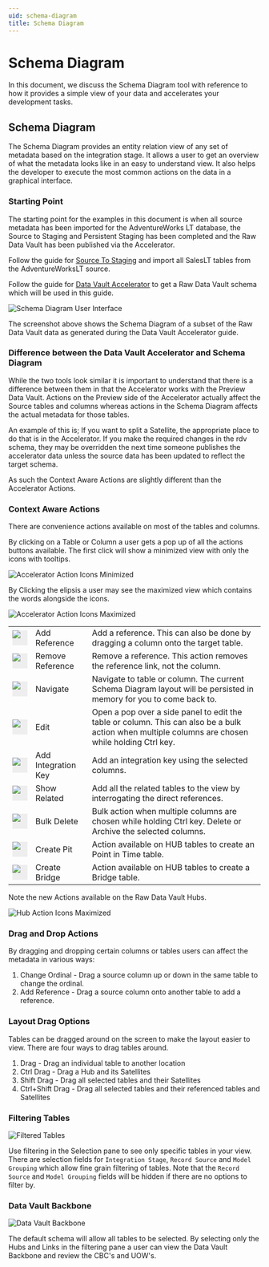 ```yaml
---
uid: schema-diagram
title: Schema Diagram
---
```

# Schema Diagram

In this document, we discuss the Schema Diagram tool with reference to how it provides a simple view of your data and accelerates your development tasks.

## Schema Diagram

The Schema Diagram provides an entity relation view of any set of metadata based on the integration stage. It allows a user to get an overview of what the metadata looks like in an easy to understand view. It also helps the developer to execute the most common actions on the data in a graphical interface.

### Starting Point

The starting point for the examples in this document is when all source metadata has been imported for the AdventureWorks LT database, the Source to Staging and Persistent Staging has been completed and the Raw Data Vault has been published via the Accelerator.

[//]: # (TODO: Link to UPDATED Source To Staging document)

Follow the guide for [Source To Staging](source-to-staging-templates.md) and import all SalesLT tables from the AdventureWorksLT source.

Follow the guide for [Data Vault Accelerator](accelerator.md) to get a Raw Data Vault schema which will be used in this guide.

![Schema Diagram User Interface](../metadata-editors/images/bimlflex-app-schema-diagram-full-ui.png "Schema Diagram User Interface")

The screenshot above shows the Schema Diagram of a subset of the Raw Data Vault data as generated during the Data Vault Accelerator guide.

### Difference between the Data Vault Accelerator and Schema Diagram

While the two tools look similar it is important to understand that there is a difference between them in that the Accelerator works with the Preview Data Vault. Actions on the Preview side of the Accelerator actually affect the Source tables and columns whereas actions in the Schema Diagram affects the actual metadata for those tables.

An example of this is; If you want to split a Satellite, the appropriate place to do that is in the Accelerator. If you make the required changes in the rdv schema, they may be overridden the next time someone publishes the accelerator data unless the source data has been updated to reflect the target schema.

As such the Context Aware Actions are slightly different than the Accelerator Actions.

### Context Aware Actions

There are convenience actions available on most of the tables and columns.

By clicking on a Table or Column a user gets a pop up of all the actions buttons available. The first click will show a minimized view with only the icons with tooltips.

![Accelerator Action Icons Minimized](../metadata-editors/images/bimlflex-app-accelerator-actions-minimized.png "Accelerator Action Icons Maximized")

By Clicking the elipsis a user may see the maximized view which contains the words alongside the icons.

![Accelerator Action Icons Maximized](../metadata-editors/images/bimlflex-app-accelerator-actions-maximized.png "Accelerator Action Icons Maximized")

||||
|--- |--- |--- |
|<div class="icon-col m-5" style="width:30px; height:30px;background:#EEE;"><img src="../metadata-editors/images/svg-icons/add-reference.svg"/></div>| <span class="nowrap-col m-5">Add Reference</span> | Add a reference. This can also be done by dragging a column onto the target table. |
|<div class="icon-col m-5" style="width:30px; height:30px;background:#EEE;"><img src="../metadata-editors/images/svg-icons/remove-reference.svg"/></div>| <span class="nowrap-col m-5">Remove Reference</span> | Remove a reference. This action removes the reference link, not the column. |
|<div class="icon-col m-5" style="width:30px; height:30px;background:#EEE;"><img src="../metadata-editors/images/svg-icons/navigate.svg"/></div>| <span class="nowrap-col m-5">Navigate</span> | Navigate to table or column. The current Schema Diagram layout will be persisted in memory for you to come back to. |
|<div class="icon-col m-5" style="width:30px; height:30px;background:#EEE;"><img src="../metadata-editors/images/svg-icons/edit.svg"/></div>| <span class="nowrap-col m-5">Edit</span> | Open a pop over a side panel to edit the table or column. This can also be a bulk action when multiple columns are chosen while holding Ctrl key.|
|<div class="icon-col m-5" style="width:30px; height:30px;background:#EEE;"><img src="../metadata-editors/images/svg-icons/composite-key.svg"/></div>| <span class="nowrap-col m-5">Add Integration Key</span> | Add an integration key using the selected columns. |
|<div class="icon-col m-5" style="width:30px; height:30px;background:#EEE;"><img src="../metadata-editors/images/svg-icons/show-related.svg"/></div>| <span class="nowrap-col m-5">Show Related</span> | Add all the related tables to the view by interrogating the direct references. |
|<div class="icon-col m-5" style="width:30px; height:30px;background:#EEE;"><img src="../metadata-editors/images/svg-icons/exclude.svg"/></div>| <span class="nowrap-col m-5">Bulk Delete</span> | Bulk action when multiple columns are chosen while holding Ctrl key. Delete or Archive the selected columns. |
|<div class="icon-col m-5" style="width:30px; height:30px;background:#EEE;"><img src="../metadata-editors/images/svg-icons/create-pit.svg"/></div>| <span class="nowrap-col m-5">Create Pit</span> | Action available on HUB tables to create an Point in Time table. |
|<div class="icon-col m-5" style="width:30px; height:30px;background:#EEE;"><img src="../metadata-editors/images/svg-icons/create-bridge.svg"/></div>| <span class="nowrap-col m-5">Create Bridge</span> | Action available on HUB tables to create a Bridge table. |

Note the new Actions available on the Raw Data Vault Hubs.

![Hub Action Icons Maximized](../metadata-editors/images/bimlflex-app-schema-diagram-hub-actions-show-columns.png "Hub Action Icons Maximized")

### Drag and Drop Actions

By dragging and dropping certain columns or tables users can affect the metadata in various ways:

1. Change Ordinal - Drag a source column up or down in the same table to change the ordinal.
1. Add Reference - Drag a source column onto another table to add a reference.

### Layout Drag Options

Tables can be dragged around on the screen to make the layout easier to view. There are four ways to drag tables around.

1. Drag - Drag an individual table to another location
1. Ctrl Drag - Drag a Hub and its Satellites
1. Shift Drag - Drag all selected tables and their Satellites
1. Ctrl+Shift Drag - Drag all selected tables and their referenced tables and Satellites

### Filtering Tables

![Filtered Tables](../metadata-editors/images/bimlflex-app-schema-diagram-filtered-tables.png "Filtered Tables")

Use filtering in the Selection pane to see only specific tables in your view. There are selection fields for `Integration Stage`, `Record Source` and `Model Grouping` which allow fine grain filtering of tables. Note that the `Record Source` and `Model Grouping` fields will be hidden if there are no options to filter by.

### Data Vault Backbone

![Data Vault Backbone](../metadata-editors/images/bimlflex-app-schema-diagram-rdv-backbone.png "Data Vault Backbone")

The default schema will allow all tables to be selected. By selecting only the Hubs and Links in the filtering pane a user can view the Data Vault Backbone and review the CBC's and UOW's.